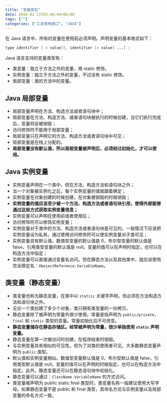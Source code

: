 ```yaml
---
title: "变量类型"
date: 2019-02-11T03:40:44+08:00
tags: [""]
categories: ["工具使用接口", "JAVA"]
---
```



在 Java 语言中，所有的变量在使用前必须声明。声明变量的基本格式如下：  

```java
type identifier [ = value][, identifier [= value] ...] ;
```

Java 语言支持的变量类型有：

- 类变量：独立于方法之外的变量，用 static 修饰。
- 实例变量：独立于方法之外的变量，不过没有 static 修饰。
- 局部变量：类的方法中的变量。

## Java 局部变量

- 局部变量声明在方法、构造方法或者语句块中；
- 局部变量在方法、构造方法、或者语句块被执行的时候创建，当它们执行完成后，变量将会被销毁；
- 访问修饰符不能用于局部变量；
- 局部变量只在声明它的方法、构造方法或者语句块中可见；
- 局部变量是在栈上分配的。
- **局部变量没有默认值，所以局部变量被声明后，必须经过初始化，才可以使用。**

## Java 实例变量

- 实例变量声明在一个类中，但在方法、构造方法和语句块之外；
- 当一个对象被实例化之后，每个实例变量的值就跟着确定；
- 实例变量在对象创建的时候创建，在对象被销毁的时候销毁；
- **实例变量的值应该至少被一个方法、构造方法或者语句块引用，使得外部能够通过这些方式获取实例变量信息；**
- 实例变量可以声明在使用前或者使用后；
- 访问修饰符可以修饰实例变量；
- 实例变量对于类中的方法、构造方法或者语句块是可见的。一般情况下应该把实例变量设为私有。通过使用访问修饰符可以使实例变量对子类可见；
- 实例变量具有默认值。数值型变量的默认值是 0，布尔型变量的默认值是 false，引用类型变量的默认值是 null。变量的值可以在声明时指定，也可以在构造方法中指定；
- 实例变量可以直接通过变量名访问。但在静态方法以及其他类中，就应该使用完全限定名：`ObejectReference.VariableName`。

## 类变量（静态变量）

- 类变量也称为静态变量，在类中以 `statiic` 关键字声明，但必须在方法构造方法和语句块之外。
- 无论一个类创建了多少个对象，类只拥有类变量的一份拷贝。
- 静态变量除了被声明为常量外很少使用。常量是指声明为 `public/private`，`final` 和 `static` 类型的变量。常量初始化后不可改变。
- **静态变量储存在静态存储区。经常被声明为常量，很少单独使用 `static` 声明变量。**
- 静态变量在第一次被访问时创建，在程序结束时销毁。
- 与实例变量具有相似的可见性。但为了对类的使用者可见，大多数静态变量声明为 `public` 类型。
- 默认值和实例变量相似。数值型变量默认值是 0，布尔型默认值是 false，引用类型默认值是 null。变量的值可以在声明的时候指定，也可以在构造方法中指定。此外，静态变量还可以在静态语句块中初始化。
- 静态变量可以通过：`ClassName.VariableName` 的方式访问。
- 类变量被声明为 public static final 类型时，类变量名称一般建议使用大写字母。如果静态变量不是 public 和 final 类型，其命名方式与实例变量以及局部变量的命名方式一致。


